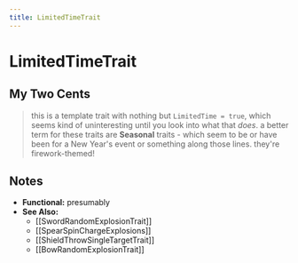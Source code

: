 ```yaml
---
title: LimitedTimeTrait
---
```

<!-- end front matter -->
# LimitedTimeTrait 

## My Two Cents
> this is a template trait with nothing but `LimitedTime = true`, which seems kind of uninteresting until you look into what that *does*. a better term for these traits are **Seasonal** traits - which seem to be or have been for a New Year's event or something along those lines. they're firework-themed!

## Notes
* **Functional:** presumably
* **See Also:**
	* [[SwordRandomExplosionTrait]]
	* [[SpearSpinChargeExplosions]]
	* [[ShieldThrowSingleTargetTrait]]
	* [[BowRandomExplosionTrait]]